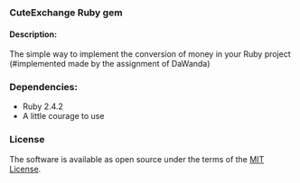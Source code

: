 ### CuteExchange Ruby gem 
#### Description:
The simple way to implement the conversion of money in your Ruby project 
(#implemented made by the assignment of DaWanda)
### Dependencies:
- Ruby 2.4.2
- A little courage to use

### License
The software is available as open source under the terms of the [MIT License](http://opensource.org/licenses/MIT).
  


